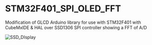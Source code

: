 # STM32F401_SPI_OLED_FFT
 Modification of GLCD Arduino library for use with STM32F401 with  CubeMxIDE  & HAL over SSD1306 SPI controller showing a FFT of A/D 

![SSD_DIsplay](IMG_20230214_182150.jpg)